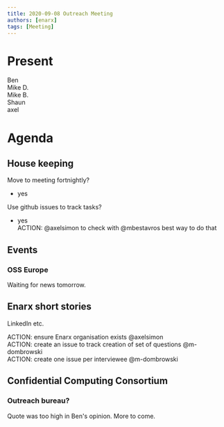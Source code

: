 ```yaml
---
title: 2020-09-08 Outreach Meeting
authors: [enarx]
tags: [Meeting]
---
```

# Present
Ben  
Mike D.  
Mike B.  
Shaun  
axel

# Agenda
## House keeping
Move to meeting fortnightly?
- yes

Use github issues to track tasks?
- yes  
ACTION: @axelsimon to check with @mbestavros best way to do that

## Events
### OSS Europe
Waiting for news tomorrow.

## Enarx short stories
LinkedIn etc.

ACTION: ensure Enarx organisation exists @axelsimon  
ACTION: create an issue to track creation of set of questions @m-dombrowski  
ACTION: create one issue per interviewee @m-dombrowski

## Confidential Computing Consortium
### Outreach bureau?
Quote was too high in Ben's opinion. More to come.
